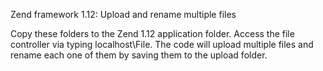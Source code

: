 Zend framework 1.12: Upload and rename multiple files

Copy these folders to the Zend 1.12 application folder. Access the file controller via typing localhost\File.  The code will upload multiple files and rename each one of them by saving them to the upload folder.
